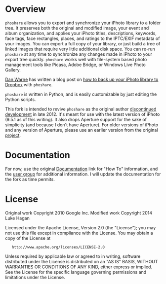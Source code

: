 # Overview

`phoshare` allows you to export and synchronize your iPhoto library to a folder tree. It preserves both the original and modified image, your event and album organization, and applies your iPhoto titles, descriptions, keywords, face tags, face rectangles, places, and ratings to the IPTC/EXIF metadata of your images. You can export a full copy of your library, or just build a tree of linked images that require very little additional disk space. You can re-run `phoshare` at any time to synchronize any changes made in iPhoto to your export tree quickly. `phoshare` works well with file-system based photo management tools like Picasa, Adobe Bridge, or Windows Live Photo Gallery.

[Dan Warne](http://danwarne.com/) has written a blog post on [how to back up your iPhoto library to Dropbox](http://danwarne.com/backup-iphoto-library-dropbox-resize-images-save-space-2/) with `phoshare`.

`phoshare` is written in Python, and is easily customizable by just editing the Python scripts.

This fork is intended to revive `phoshare` as the original author [discontinued development](https://groups.google.com/forum/?fromgroups=#!topic/phoshare-users/moWsMcD5SdQ) in late 2012. It's meant for use with the latest version of iPhoto (9.5.1 as of this writing). It also drops Aperture support for the sake of simplicity (and because I don't have Aperture). For older versions of iPhoto and any version of Aperture, please use an earlier version from the original [project](https://code.google.com/p/phoshare/downloads/list).

# Documentation

For now, use the original [Documentation](https://sites.google.com/site/phosharedoc) link for "How To" information, and the [user group](http://groups.google.com/group/phoshare-users) for additional information. I will update the documentation for the fork as time permits.

# License

Original work Copyright 2010 Google Inc.
Modified work Copyright 2014 Luke Hagan

   Licensed under the Apache License, Version 2.0 (the "License");
   you may not use this file except in compliance with the License.
   You may obtain a copy of the License at

       http://www.apache.org/licenses/LICENSE-2.0

   Unless required by applicable law or agreed to in writing, software
   distributed under the License is distributed on an "AS IS" BASIS,
   WITHOUT WARRANTIES OR CONDITIONS OF ANY KIND, either express or implied.
   See the License for the specific language governing permissions and
   limitations under the License.
